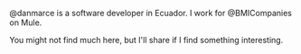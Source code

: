 @danmarce is a software developer in Ecuador. I work for @BMICompanies on Mule.

You might not find much here, but I'll share if I find something interesting.
